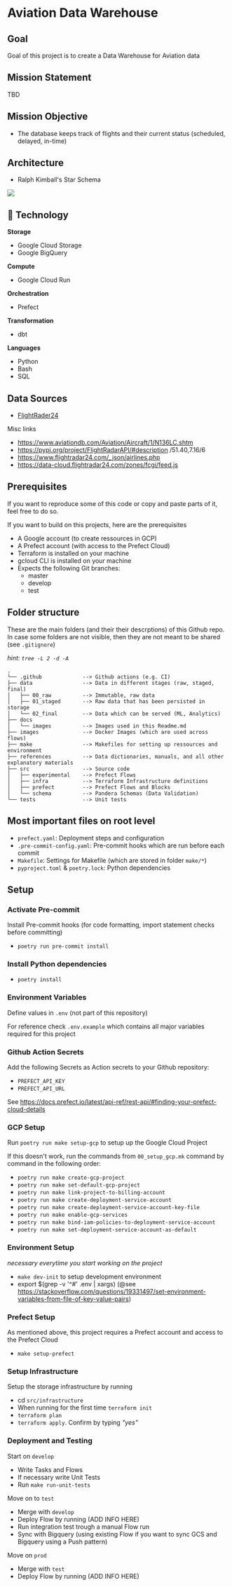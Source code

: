 # Aviation Data Warehouse

## Goal
Goal of this project is to create a Data Warehouse for Aviation data

## Mission Statement
TBD

## Mission Objective
- The database keeps track of flights and their current status (scheduled, delayed, in-time)

## Architecture
- Ralph Kimball's Star Schema

![](docs/images/kappa-architecture.png)

## 📡 Technology

**Storage**
- Google Cloud Storage
- Google BigQuery

**Compute**
- Google Cloud Run

**Orchestration**
- Prefect

**Transformation**
- dbt

**Languages**
- Python
- Bash
- SQL

## Data Sources
- [FlightRader24](https://www.flightradar24.com)

Misc links

- https://www.aviationdb.com/Aviation/Aircraft/1/N136LC.shtm
- https://pypi.org/project/FlightRadarAPI/#description
/51.40,7.16/6
- https://www.flightradar24.com/_json/airlines.php
- https://data-cloud.flightradar24.com/zones/fcgi/feed.js

## Prerequisites

If you want to reproduce some of this code or copy and paste parts of it, feel free to do so.

If you want to build on this projects, here are the prerequisites

- A Google account (to create ressources in GCP)
- A Prefect account (with access to the Prefect Cloud)
- Terraform is installed on your machine
- gcloud CLI is installed on your machine
- Expects the following Git branches:
  - master
  - develop
  - test

## Folder structure

These are the main folders (and their their descrptions) of this Github repo. In case some folders are not visible, then they are not meant to be shared (see `.gitignore`) 

*hint: `tree -L 2 -d -A`* 

```
.
└── .github             --> Github actions (e.g. CI)
├── data                --> Data in different stages (raw, staged, final)
│   ├── 00_raw          --> Immutable, raw data
│   ├── 01_staged       --> Raw data that has been persisted in storage
│   └── 02_final        --> Data which can be served (ML, Analytics)
├── docs
│   └── images          --> Images used in this Readme.md
├── images              --> Docker Images (which are used across flows)
├── make                --> Makefiles for setting up ressources and environment
├── references          --> Data dictionaries, manuals, and all other explanatory materials
├── src                 --> Source code
│   ├── experimental    --> Prefect Flows
│   ├── infra           --> Terraform Infrastructure definitions
│   ├── prefect         --> Prefect Flows and Blocks
│   └── schema          --> Pandera Schemas (Data Validation)
└── tests               --> Unit tests
```

## Most important files on root level

- `prefect.yaml`: Deployment steps and configuration
- `.pre-commit-config.yaml`: Pre-commit hooks which are run before each commit
- `Makefile`: Settings for Makefile (which are stored in folder `make/*`)
- `pyproject.toml` & `poetry.lock`: Python dependencies 

## Setup

### Activate Pre-commit 
Install Pre-commit hooks (for code formatting, import statement checks before committing)
- `poetry run pre-commit install`

### Install Python dependencies
- `poetry install`

### Environment Variables
Define values in `.env` (not part of this repository)

For reference check `.env.example` which contains all major variables required for this project

### Github Action Secrets
Add the following Secrets as Action secrets to your Github repository: 
- `PREFECT_API_KEY`
- `PREFECT_API_URL`

See https://docs.prefect.io/latest/api-ref/rest-api/#finding-your-prefect-cloud-details

### GCP Setup
Run `poetry run make setup-gcp` to setup up the Google Cloud Project

If this doesn't work, run the commands from `00_setup_gcp.mk` command by command in the following order:
- `poetry run make create-gcp-project`
- `poetry run make set-default-gcp-project`
- `poetry run make link-project-to-billing-account`
- `poetry run make create-deployment-service-account`
- `poetry run make create-deployment-service-account-key-file`
- `poetry run make enable-gcp-services`
- `poetry run make bind-iam-policies-to-deployment-service-account`
- `poetry run make set-deployment-service-account-as-default`

### Environment Setup
*necessary everytime you start working on the project*
- `make dev-init` to setup development environment
- export $(grep -v '^#' .env | xargs) (@see https://stackoverflow.com/questions/19331497/set-environment-variables-from-file-of-key-value-pairs)

### Prefect Setup
As mentioned above, this project requires a Prefect account and access to the Prefect Cloud
- `make setup-prefect` 

### Setup Infrastructure
Setup the storage infrastructure by running
- cd `src/infrastructure`
- When running for the first time `terraform init`
- `terraform plan`
- `terraform apply`. Confirm by typing *"yes"*

### Deployment and Testing

Start on `develop`
- Write Tasks and Flows
- If necessary write Unit Tests
- Run `make run-unit-tests`

Move on to `test`
- Merge with `develop`
- Deploy Flow by running (ADD INFO HERE)
- Run integration test trough a manual Flow run
- Sync with Bigquery (using existing Flow if you want to sync GCS and Bigquery using a Push pattern)

Move on `prod`
- Merge with `test`
- Deploy Flow by running (ADD INFO HERE)